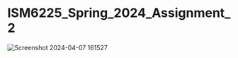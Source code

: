 # ISM6225_Spring_2024_Assignment_2
![Screenshot 2024-04-07 161527](https://github.com/ShreedeviOlekar/ISM6225_Spring_2024_Assignment_2/assets/145629094/73768052-6d46-4295-a820-0ce8908808e3)
